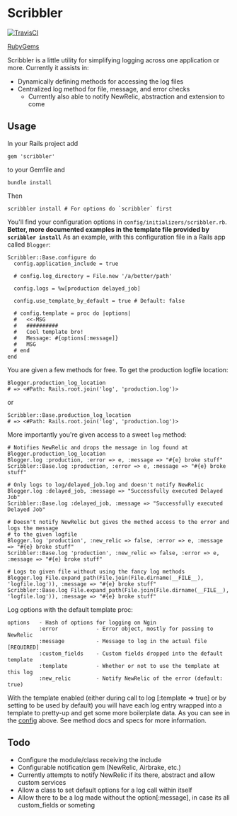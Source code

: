 # Scribbler

[![TravisCI](https://secure.travis-ci.org/jphenow/scribbler.png "TravisCI")](http://travis-ci.org/jphenow/scribbler "Travis-CI Scribbler")

[RubyGems](https://rubygems.org/gems/scribbler)

Scribbler is a little utility for simplifying logging across one application or more.
Currently it assists in:

* Dynamically defining methods for accessing the log files
* Centralized log method for file, message, and error checks
  - Currently also able to notify NewRelic, abstraction and extension to come

## Usage

In your Rails project add

    gem 'scribbler'

to your Gemfile and

    bundle install

Then

    scribbler install # For options do `scribbler` first

You'll find your configuration options in `config/initializers/scribbler.rb`.
**Better, more documented examples in the template file provided by `scribbler install`**
As an example, with this configuration file in a Rails app called `Blogger`: <a id='config'></a>

    Scribbler::Base.configure do
      config.application_include = true

      # config.log_directory = File.new '/a/better/path'

      config.logs = %w[production delayed_job]

      config.use_template_by_default = true # Default: false

      # config.template = proc do |options|
      #   <<-MSG
      #   ##########
      #   Cool template bro!
      #   Message: #{options[:message]}
      #   MSG
      # end
    end

You are given a few methods for free. To get the production logfile location:

    Blogger.production_log_location
    # => <#Path: Rails.root.join('log', 'production.log')>

or

    Scribbler::Base.production_log_location
    # => <#Path: Rails.root.join('log', 'production.log')>

More importantly you're given access to a sweet `log` method:

    # Notifies NewRelic and drops the message in log found at Blogger.production_log_location
    Blogger.log :production, :error => e, :message => "#{e} broke stuff"
    Scribbler::Base.log :production, :error => e, :message => "#{e} broke stuff"

    # Only logs to log/delayed_job.log and doesn't notify NewRelic
    Blogger.log :delayed_job, :message => "Successfully executed Delayed Job"
    Scribbler::Base.log :delayed_job, :message => "Successfully executed Delayed Job"

    # Doesn't notify NewRelic but gives the method access to the error and logs the message
    # to the given logfile
    Blogger.log 'production', :new_relic => false, :error => e, :message => "#{e} broke stuff"
    Scribbler::Base.log 'production', :new_relic => false, :error => e, :message => "#{e} broke stuff"

    # Logs to given file without using the fancy log methods
    Blogger.log File.expand_path(File.join(File.dirname(__FILE__), 'logfile.log')), :message => "#{e} broke stuff"
    Scribbler::Base.log File.expand_path(File.join(File.dirname(__FILE__), 'logfile.log')), :message => "#{e} broke stuff"

Log options with the default template proc:

    options   - Hash of options for logging on Ngin
              :error            - Error object, mostly for passing to NewRelic
              :message          - Message to log in the actual file [REQUIRED]
              :custom_fields    - Custom fields dropped into the default template
              :template         - Whether or not to use the template at this log
              :new_relic        - Notify NewRelic of the error (default: true)

With the template enabled (either during call to log [:template => true] or by setting to
be used by default) you will have each log entry wrapped into a template to pretty-up and
get some more boilerplate data. As you can see in the [config](#config) above. See method
docs and specs for more information.

## Todo

* Configure the module/class receiving the include
* Configurable notification gem (NewRelic, Airbrake, etc.)
* Currently attempts to notify NewRelic if its there, abstract and allow custom services
* Allow a class to set default options for a log call within itself
* Allow there to be a log made without the option[:message], in case its all custom_fields or someting
